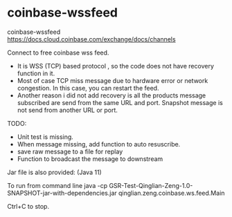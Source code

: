 # coinbase-wssfeed
coinbase-wssfeed
https://docs.cloud.coinbase.com/exchange/docs/channels

Connect to free coinbase wss feed.
- It is WSS (TCP) based protocol , so the code does not have recovery function in it. 
- Most of case TCP miss message due to hardware error or network congestion.  In this case, you can restart the feed. 
- Another reason i did not add recovery is all the products message subscribed are send from the same URL and port. 
Snapshot message is not send from another URL or port. 

TODO:
- Unit test is missing. 
- When message missing, add function to auto resuscribe.
- save raw message to a file for replay
- Function to broadcast the message to downstream 

Jar file is also provided:  (Java 11)

To run from command line
java -cp GSR-Test-Qinglian-Zeng-1.0-SNAPSHOT-jar-with-dependencies.jar qinglian.zeng.coinbase.ws.feed.Main

Ctrl+C to stop. 



